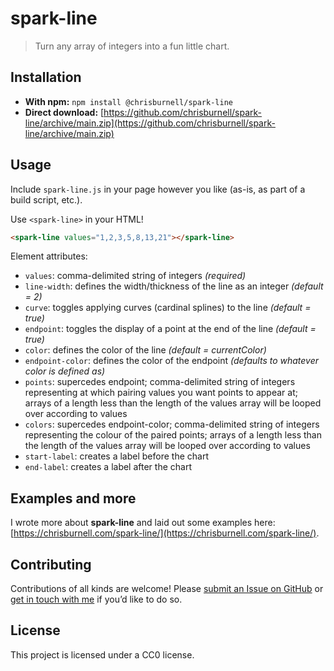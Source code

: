 # spark-line

> Turn any array of integers into a fun little chart.

## Installation

-   **With npm:** `npm install @chrisburnell/spark-line`
-   **Direct download:** [https://github.com/chrisburnell/spark-line/archive/main.zip](https://github.com/chrisburnell/spark-line/archive/main.zip)

## Usage

Include `spark-line.js` in your page however you like (as-is, as part of a build script, etc.).

Use `<spark-line>` in your HTML!

```html
<spark-line values="1,2,3,5,8,13,21"></spark-line>
```

Element attributes:

-   `values`: comma-delimited string of integers _(required)_
-   `line-width`: defines the width/thickness of the line as an integer _(default = 2)_
-   `curve`: toggles applying curves (cardinal splines) to the line _(default = true)_
-   `endpoint`: toggles the display of a point at the end of the line _(default = true)_
-   `color`: defines the color of the line _(default = currentColor)_
-   `endpoint-color`: defines the color of the endpoint _(defaults to whatever color is defined as)_
-   `points`: supercedes endpoint; comma-delimited string of integers representing at which pairing values you want points to appear at; arrays of a length less than the length of the values array will be looped over according to values
-   `colors`: supercedes endpoint-color; comma-delimited string of integers representing the colour of the paired points; arrays of a length less than the length of the values array will be looped over according to values
-   `start-label`: creates a label before the chart
-   `end-label`: creates a label after the chart

## Examples and more

I wrote more about **spark-line** and laid out some examples here: [https://chrisburnell.com/spark-line/](https://chrisburnell.com/spark-line/).

## Contributing

Contributions of all kinds are welcome! Please [submit an Issue on GitHub](https://github.com/chrisburnell/spark-line/issues) or [get in touch with me](https://chrisburnell.com/about/#contact) if you’d like to do so.

## License

This project is licensed under a CC0 license.
